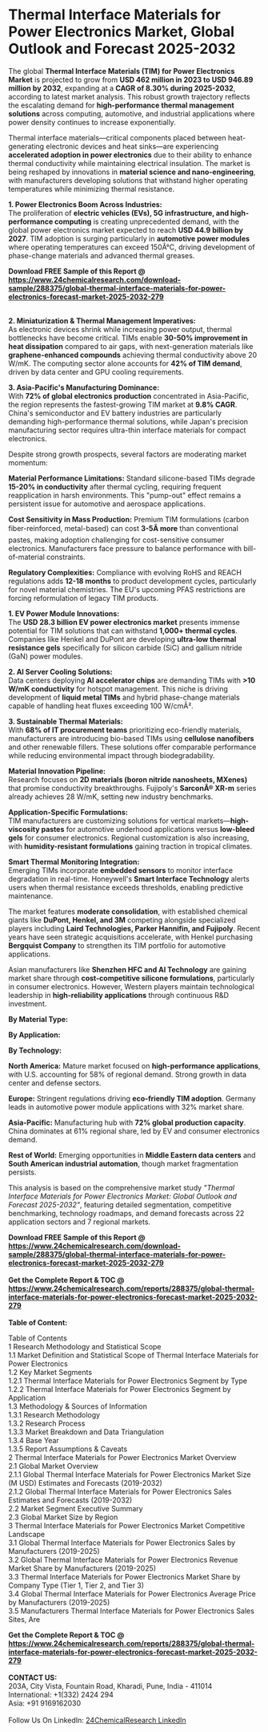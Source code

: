 <h1>Thermal Interface Materials for Power Electronics Market, Global Outlook and Forecast 2025-2032</h1><p>The global <strong>Thermal Interface Materials (TIM) for Power Electronics Market</strong> is projected to grow from <strong>USD 462 million in 2023 to USD 946.89 million by 2032</strong>, expanding at a <strong>CAGR of 8.30% during 2025-2032</strong>, according to latest market analysis. This robust growth trajectory reflects the escalating demand for <strong>high-performance thermal management solutions</strong> across computing, automotive, and industrial applications where power density continues to increase exponentially.</p><p>Thermal interface materials—critical components placed between heat-generating electronic devices and heat sinks—are experiencing <strong>accelerated adoption in power electronics</strong> due to their ability to enhance thermal conductivity while maintaining electrical insulation. The market is being reshaped by innovations in <strong>material science and nano-engineering</strong>, with manufacturers developing solutions that withstand higher operating temperatures while minimizing thermal resistance.</p><p><strong>1. Power Electronics Boom Across Industries:</strong><br>
The proliferation of <strong>electric vehicles (EVs), 5G infrastructure, and high-performance computing</strong> is creating unprecedented demand, with the global power electronics market expected to reach <strong>USD 44.9 billion by 2027</strong>. TIM adoption is surging particularly in <strong>automotive power modules</strong> where operating temperatures can exceed 150Â°C, driving development of phase-change materials and advanced thermal greases.</p><div><b>Download FREE Sample of this Report @ 
            <a href="https://www.24chemicalresearch.com/download-sample/288375/global-thermal-interface-materials-for-power-electronics-forecast-market-2025-2032-279">
            https://www.24chemicalresearch.com/download-sample/288375/global-thermal-interface-materials-for-power-electronics-forecast-market-2025-2032-279</a></b></div><br><p><strong>2. Miniaturization &amp; Thermal Management Imperatives:</strong><br>
As electronic devices shrink while increasing power output, thermal bottlenecks have become critical. TIMs enable <strong>30-50% improvement in heat dissipation</strong> compared to air gaps, with next-generation materials like <strong>graphene-enhanced compounds</strong> achieving thermal conductivity above 20 W/mK. The computing sector alone accounts for <strong>42% of TIM demand</strong>, driven by data center and GPU cooling requirements.</p><p><strong>3. Asia-Pacific's Manufacturing Dominance:</strong><br>
With <strong>72% of global electronics production</strong> concentrated in Asia-Pacific, the region represents the fastest-growing TIM market at <strong>9.8% CAGR</strong>. China's semiconductor and EV battery industries are particularly demanding high-performance thermal solutions, while Japan's precision manufacturing sector requires ultra-thin interface materials for compact electronics.</p><p>Despite strong growth prospects, several factors are moderating market momentum:</p><p><strong>Material Performance Limitations:</strong> Standard silicone-based TIMs degrade <strong>15-20% in conductivity</strong> after thermal cycling, requiring frequent reapplication in harsh environments. This "pump-out" effect remains a persistent issue for automotive and aerospace applications.</p><p><strong>Cost Sensitivity in Mass Production:</strong> Premium TIM formulations (carbon fiber-reinforced, metal-based) can cost <strong>3-5Ã more</strong> than conventional pastes, making adoption challenging for cost-sensitive consumer electronics. Manufacturers face pressure to balance performance with bill-of-material constraints.</p><p><strong>Regulatory Complexities:</strong> Compliance with evolving RoHS and REACH regulations adds <strong>12-18 months</strong> to product development cycles, particularly for novel material chemistries. The EU's upcoming PFAS restrictions are forcing reformulation of legacy TIM products.</p><p><strong>1. EV Power Module Innovations:</strong><br>
The <strong>USD 28.3 billion EV power electronics market</strong> presents immense potential for TIM solutions that can withstand <strong>1,000+ thermal cycles</strong>. Companies like Henkel and DuPont are developing <strong>ultra-low thermal resistance gels</strong> specifically for silicon carbide (SiC) and gallium nitride (GaN) power modules.</p><p><strong>2. AI Server Cooling Solutions:</strong><br>
Data centers deploying <strong>AI accelerator chips</strong> are demanding TIMs with <strong>&gt;10 W/mK conductivity</strong> for hotspot management. This niche is driving development of <strong>liquid metal TIMs</strong> and hybrid phase-change materials capable of handling heat fluxes exceeding 100 W/cmÂ².</p><p><strong>3. Sustainable Thermal Materials:</strong><br>
With <strong>68% of IT procurement teams</strong> prioritizing eco-friendly materials, manufacturers are introducing bio-based TIMs using <strong>cellulose nanofibers</strong> and other renewable fillers. These solutions offer comparable performance while reducing environmental impact through biodegradability.</p><p><strong>Material Innovation Pipeline:</strong><br>
	Research focuses on <strong>2D materials (boron nitride nanosheets, MXenes)</strong> that promise conductivity breakthroughs. Fujipoly's <strong>SarconÂ® XR-m</strong> series already achieves 28 W/mK, setting new industry benchmarks.</p><p><strong>Application-Specific Formulations:</strong><br>
	TIM manufacturers are customizing solutions for vertical markets—<strong>high-viscosity pastes</strong> for automotive underhood applications versus <strong>low-bleed gels</strong> for consumer electronics. Regional customization is also increasing, with <strong>humidity-resistant formulations</strong> gaining traction in tropical climates.</p><p><strong>Smart Thermal Monitoring Integration:</strong><br>
	Emerging TIMs incorporate <strong>embedded sensors</strong> to monitor interface degradation in real-time. Honeywell's <strong>Smart Interface Technology</strong> alerts users when thermal resistance exceeds thresholds, enabling predictive maintenance.</p><p>The market features <strong>moderate consolidation</strong>, with established chemical giants like <strong>DuPont, Henkel, and 3M</strong> competing alongside specialized players including <strong>Laird Technologies, Parker Hannifin, and Fujipoly</strong>. Recent years have seen strategic acquisitions accelerate, with Henkel purchasing <strong>Bergquist Company</strong> to strengthen its TIM portfolio for automotive applications.</p><p>Asian manufacturers like <strong>Shenzhen HFC and AI Technology</strong> are gaining market share through <strong>cost-competitive silicone formulations</strong>, particularly in consumer electronics. However, Western players maintain technological leadership in <strong>high-reliability applications</strong> through continuous R&amp;D investment.</p><p><strong>By Material Type:</strong></p><p><strong>By Application:</strong></p><p><strong>By Technology:</strong></p><p><strong>North America:</strong> Mature market focused on <strong>high-performance applications</strong>, with U.S. accounting for 58% of regional demand. Strong growth in data center and defense sectors.</p><p><strong>Europe:</strong> Stringent regulations driving <strong>eco-friendly TIM adoption</strong>. Germany leads in automotive power module applications with 32% market share.</p><p><strong>Asia-Pacific:</strong> Manufacturing hub with <strong>72% global production capacity</strong>. China dominates at 61% regional share, led by EV and consumer electronics demand.</p><p><strong>Rest of World:</strong> Emerging opportunities in <strong>Middle Eastern data centers</strong> and <strong>South American industrial automation</strong>, though market fragmentation persists.</p><p>This analysis is based on the comprehensive market study <em>"Thermal Interface Materials for Power Electronics Market: Global Outlook and Forecast 2025-2032"</em>, featuring detailed segmentation, competitive benchmarking, technology roadmaps, and demand forecasts across 22 application sectors and 7 regional markets.</p><div><b>Download FREE Sample of this Report @ 
            <a href="https://www.24chemicalresearch.com/download-sample/288375/global-thermal-interface-materials-for-power-electronics-forecast-market-2025-2032-279">
            https://www.24chemicalresearch.com/download-sample/288375/global-thermal-interface-materials-for-power-electronics-forecast-market-2025-2032-279</a></b></div><br><div><b>Get the Complete Report & TOC @ 
            <a href="https://www.24chemicalresearch.com/reports/288375/global-thermal-interface-materials-for-power-electronics-forecast-market-2025-2032-279">
            https://www.24chemicalresearch.com/reports/288375/global-thermal-interface-materials-for-power-electronics-forecast-market-2025-2032-279</a></b></div><br>
            <b>Table of Content:</b><p>Table of Contents<br />
1 Research Methodology and Statistical Scope<br />
1.1 Market Definition and Statistical Scope of Thermal Interface Materials for Power Electronics<br />
1.2 Key Market Segments<br />
1.2.1 Thermal Interface Materials for Power Electronics Segment by Type<br />
1.2.2 Thermal Interface Materials for Power Electronics Segment by Application<br />
1.3 Methodology & Sources of Information<br />
1.3.1 Research Methodology<br />
1.3.2 Research Process<br />
1.3.3 Market Breakdown and Data Triangulation<br />
1.3.4 Base Year<br />
1.3.5 Report Assumptions & Caveats<br />
2 Thermal Interface Materials for Power Electronics Market Overview<br />
2.1 Global Market Overview<br />
2.1.1 Global Thermal Interface Materials for Power Electronics Market Size (M USD) Estimates and Forecasts (2019-2032)<br />
2.1.2 Global Thermal Interface Materials for Power Electronics Sales Estimates and Forecasts (2019-2032)<br />
2.2 Market Segment Executive Summary<br />
2.3 Global Market Size by Region<br />
3 Thermal Interface Materials for Power Electronics Market Competitive Landscape<br />
3.1 Global Thermal Interface Materials for Power Electronics Sales by Manufacturers (2019-2025)<br />
3.2 Global Thermal Interface Materials for Power Electronics Revenue Market Share by Manufacturers (2019-2025)<br />
3.3 Thermal Interface Materials for Power Electronics Market Share by Company Type (Tier 1, Tier 2, and Tier 3)<br />
3.4 Global Thermal Interface Materials for Power Electronics Average Price by Manufacturers (2019-2025)<br />
3.5 Manufacturers Thermal Interface Materials for Power Electronics Sales Sites, Are</p><div><b>Get the Complete Report & TOC @ 
            <a href="https://www.24chemicalresearch.com/reports/288375/global-thermal-interface-materials-for-power-electronics-forecast-market-2025-2032-279">
            https://www.24chemicalresearch.com/reports/288375/global-thermal-interface-materials-for-power-electronics-forecast-market-2025-2032-279</a></b></div><br><b>CONTACT US:</b><br>
            203A, City Vista, Fountain Road, Kharadi, Pune, India - 411014<br>
            International: +1(332) 2424 294<br>
            Asia: +91 9169162030 <br><br>
            Follow Us On LinkedIn: <a href="https://www.linkedin.com/company/24chemicalresearch/">24ChemicalResearch LinkedIn</a>